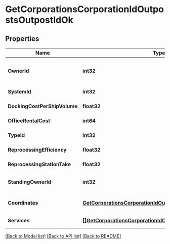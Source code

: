 # GetCorporationsCorporationIdOutpostsOutpostIdOk

## Properties
Name | Type | Description | Notes
------------ | ------------- | ------------- | -------------
**OwnerId** | **int32** | The entity that owns the station (e.g. the entity whose logo is on the station services bar) | [default to null]
**SystemId** | **int32** | The ID of the solar system the outpost rests in | [default to null]
**DockingCostPerShipVolume** | **float32** | docking_cost_per_ship_volume number | [default to null]
**OfficeRentalCost** | **int64** | office_rental_cost integer | [default to null]
**TypeId** | **int32** | The type ID of the given outpost | [default to null]
**ReprocessingEfficiency** | **float32** | reprocessing_efficiency number | [default to null]
**ReprocessingStationTake** | **float32** | reprocessing_station_take number | [default to null]
**StandingOwnerId** | **int32** | The owner ID that sets the ability for someone to dock based on standings. | [default to null]
**Coordinates** | [**GetCorporationsCorporationIdOutpostsOutpostIdCoordinates**](get_corporations_corporation_id_outposts_outpost_id_coordinates.md) |  | [optional] [default to null]
**Services** | [**[]GetCorporationsCorporationIdOutpostsOutpostIdService**](get_corporations_corporation_id_outposts_outpost_id_service.md) | A list of services the given outpost provides | [default to null]

[[Back to Model list]](../README.md#documentation-for-models) [[Back to API list]](../README.md#documentation-for-api-endpoints) [[Back to README]](../README.md)


